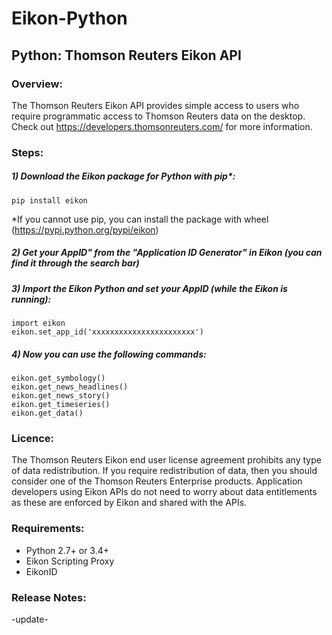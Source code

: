 # Eikon-Python
## Python: Thomson Reuters Eikon API


### Overview:
The Thomson Reuters Eikon API provides simple access to users who require programmatic access to Thomson Reuters data on the desktop.   Check out https://developers.thomsonreuters.com/ for more information.

### Steps:

##### 1) Download the Eikon package for Python with pip*:
```
pip install eikon
```
*If you cannot use pip, you can install the package with wheel (https://pypi.python.org/pypi/eikon)


##### 2) Get your AppID" from the "Application ID Generator" in Eikon (you can find it through the search bar)


##### 3) Import the Eikon Python and set your AppID (while the Eikon is running):
```
import eikon
eikon.set_app_id('xxxxxxxxxxxxxxxxxxxxxxx')
```


##### 4) Now you can use the following commands:
```
eikon.get_symbology()
eikon.get_news_headlines()
eikon.get_news_story()
eikon.get_timeseries()
eikon.get_data()
```

### Licence:
The Thomson Reuters Eikon end user license agreement prohibits any type of data redistribution. If you require redistribution of data, then you should consider one of the Thomson Reuters Enterprise products. Application developers using Eikon APIs do not need to worry about data entitlements as these are enforced by Eikon and shared with the APIs. 


### Requirements:
- Python 2.7+ or 3.4+
- Eikon Scripting Proxy
- EikonID



### Release Notes:
-update-
